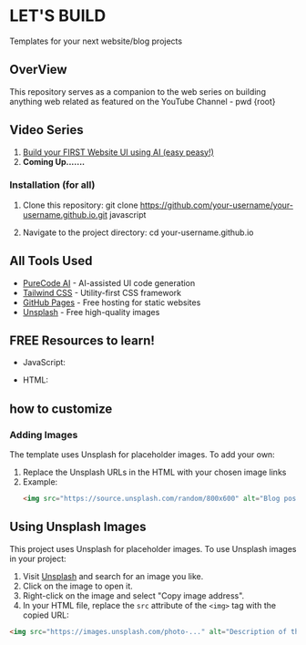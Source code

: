 # LET'S BUILD 
Templates for your next website/blog projects

## OverView
This repository serves as a companion to the web series on building anything web related as featured on the YouTube Channel - pwd {root}

## Video Series

1. [Build your FIRST Website UI using AI (easy peasy!)](link)
2. **Coming Up.......**



### Installation (for all)
1. Clone this repository:
git clone https://github.com/your-username/your-username.github.io.git
javascript


2. Navigate to the project directory:
cd your-username.github.io


## All Tools Used

- [PureCode AI](https://purecode.ai) - AI-assisted UI code generation
- [Tailwind CSS](https://tailwindcss.com/) - Utility-first CSS framework
- [GitHub Pages](https://pages.github.com/) - Free hosting for static websites
- [Unsplash](https://unsplash.com/) - Free high-quality images


## FREE Resources to learn!
- JavaScript:

- HTML:

## how to customize

### Adding Images

The template uses Unsplash for placeholder images. To add your own:

1. Replace the Unsplash URLs in the HTML with your chosen image links
2. Example: 
   ```html
   <img src="https://source.unsplash.com/random/800x600" alt="Blog post image">
   ```


## Using Unsplash Images

This project uses Unsplash for placeholder images. To use Unsplash images in your project:

1. Visit [Unsplash](https://unsplash.com/) and search for an image you like.
2. Click on the image to open it.
3. Right-click on the image and select "Copy image address".
4. In your HTML file, replace the `src` attribute of the `<img>` tag with the copied URL:
```html
<img src="https://images.unsplash.com/photo-..." alt="Description of the image">
